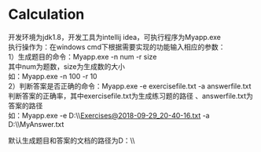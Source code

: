# Calculation
开发环境为jdk1.8，开发工具为intellij idea，可执行程序为Myapp.exe  
执行操作为：在windows cmd下根据需要实现的功能输入相应的参数：  
1）生成题目的命令：Myapp.exe -n num -r size  
其中num为题数，size为生成数的大小  
如：Myapp.exe -n 100 -r 10  
2）判断答案是否正确的命令：Myapp.exe -e exercisefile.txt -a answerfile.txt    
判断答案的正确率，其中exercisefile.txt为生成练习题的路径 、answerfile.txt为答案的路径  
如：Myapp.exe -e D:\\\\Exercises@2018-09-29_20-40-16.txt -a D:\\\\MyAnswer.txt

默认生成题目和答案的文档的路径为D：\\\\
